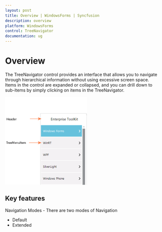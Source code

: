 ```yaml
---
layout: post
title: Overview | WindowsForms | Syncfusion
description: overview
platform: WindowsForms
control: TreeNavigator 
documentation: ug
---
```


# Overview

The TreeNavigator control provides an interface that allows you to navigate through hierarchical information without using excessive screen space. Items in the control are expanded or collapsed, and you can drill down to sub-items by simply clicking on items in the TreeNavigator. 

![](Overview_images/Overview_img1.png)


## Key features

Navigation Modes - There are two modes of Navigation

* Default
* Extended
